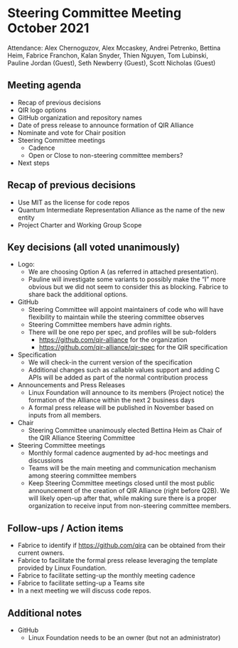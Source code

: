 # Steering Committee Meeting October 2021

Attendance: Alex Chernoguzov, Alex Mccaskey, Andrei Petrenko, Bettina Heim,
Fabrice Franchon, Kalan Snyder, Thien Nguyen, Tom Lubinski, Pauline Jordan
(Guest), Seth Newberry (Guest), Scott Nicholas (Guest)

## Meeting agenda

- Recap of previous decisions
- QIR logo options
- GitHub organization and repository names
- Date of press release to announce formation of QIR Alliance
- Nominate and vote for Chair position
- Steering Committee meetings
  - Cadence
  - Open or Close to non-steering committee members?
- Next steps

## Recap of previous decisions

- Use MIT as the license for code repos
- Quantum Intermediate Representation Alliance as the name of the new entity
- Project Charter and Working Group Scope

## Key decisions (all voted unanimously)

- Logo:
  - We are choosing Option A (as referred in attached presentation).
  - Pauline will investigate some variants to possibly make the “I” more
    obvious but we did not seem to consider this as blocking. Fabrice to share
    back the additional options.
- GitHub
  - Steering Committee will appoint maintainers of code who will have
    flexibility to maintain while the steering committee observes
  - Steering Committee members have admin rights.
  - There will be one repo per spec, and profiles will be sub-folders
    - https://github.com/qir-alliance for the organization
    - https://github.com/qir-alliance/qir-spec for the QIR specification
- Specification
  - We will check-in the current version of the specification
  - Additional changes such as callable values support and adding C APIs will
    be added as part of the normal contribution process
- Announcements and Press Releases
  - Linux Foundation will announce to its members (Project notice) the
    formation of the Alliance within the next 2 business days
  - A formal press release will be published in November based on inputs from
    all members.
- Chair
  - Steering Committee unanimously elected Bettina Heim as Chair of the QIR
    Alliance Steering Committee
- Steering Committee meetings
  - Monthly formal cadence augmented by ad-hoc meetings and discussions
  - Teams will be the main meeting and communication mechanism among steering
    committee members
  - Keep Steering Committee meetings closed until the most public announcement
    of the creation of QIR Alliance (right before Q2B). We will likely open-up
    after that, while making sure there is a proper organization to receive
    input from non-steering committee members.

## Follow-ups / Action items

- Fabrice to identify if https://github.com/qira can be obtained from their
  current owners.
- Fabrice to facilitate the formal press release leveraging the template
  provided by Linux Foundation.
- Fabrice to facilitate setting-up the monthly meeting cadence
- Fabrice to facilitate setting-up a Teams site
- In a next meeting we will discuss code repos.

## Additional notes

- GitHub
  - Linux Foundation needs to be an owner (but not an administrator)
